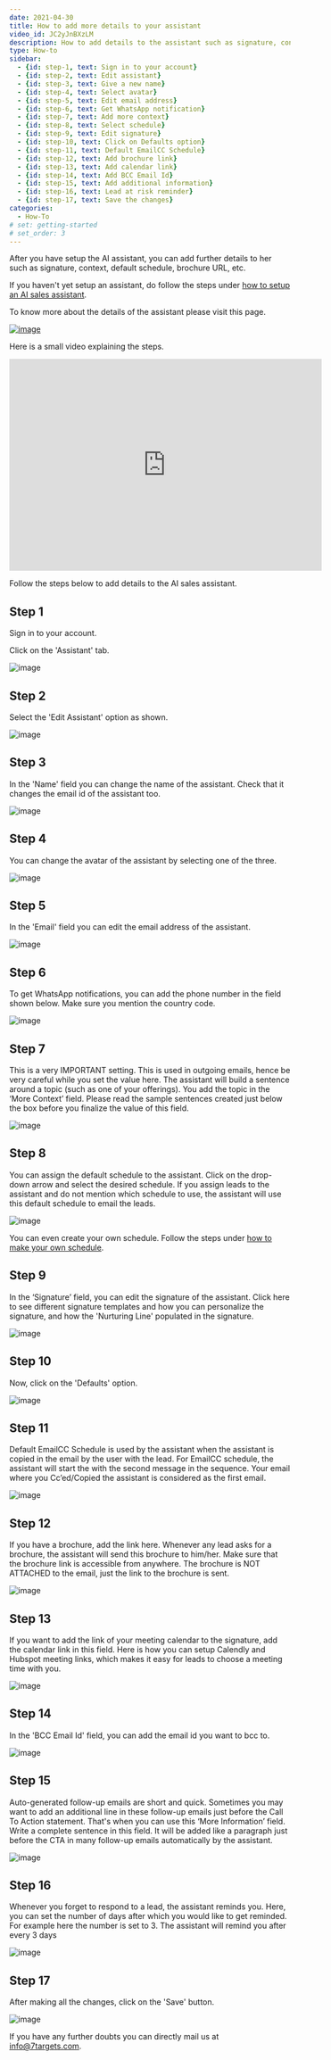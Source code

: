 ```yaml
---
date: 2021-04-30
title: How to add more details to your assistant
video_id: JC2yJnBXzLM
description: How to add details to the assistant such as signature, context, default schedule, brochure url, etc.
type: How-to
sidebar:
  - {id: step-1, text: Sign in to your account}
  - {id: step-2, text: Edit assistant}
  - {id: step-3, text: Give a new name}
  - {id: step-4, text: Select avatar}
  - {id: step-5, text: Edit email address}
  - {id: step-6, text: Get WhatsApp notification}
  - {id: step-7, text: Add more context}
  - {id: step-8, text: Select schedule}
  - {id: step-9, text: Edit signature}
  - {id: step-10, text: Click on Defaults option}
  - {id: step-11, text: Default EmailCC Schedule}
  - {id: step-12, text: Add brochure link}
  - {id: step-13, text: Add calendar link}
  - {id: step-14, text: Add BCC Email Id}
  - {id: step-15, text: Add additional information}
  - {id: step-16, text: Lead at risk reminder}
  - {id: step-17, text: Save the changes}  
categories:
  - How-To
# set: getting-started
# set_order: 3
---
```


After you have setup the AI assistant, you can add further details to her such as signature, context, default schedule, brochure URL, etc.


If you haven't yet setup an assistant, do follow the steps under [how to setup an AI sales assistant](../how-to-setup-ai-sales-assistant/).

To know more about the details of the assistant please visit this page.

[![image](../../images/details-of-assistant-btn.png)](../../getting-responses/assistant-details/#assistant-default)


Here is a small video explaining the steps.

<div class="video-container">
    <iframe src="https://www.youtube.com/embed/ELaE7f0mi4A" height="380" width="560" 
    allow="autoplay; encrypted-media"
    frameborder="0">
    </iframe>
</div>


Follow the steps below to add details to the AI sales assistant.

## Step 1

Sign in to your account. 

Click on the 'Assistant' tab.

![image](../../images/lead-nurturing-1.png)


## Step 2

Select the 'Edit Assistant' option as shown.

![image](../../images/details-of-assistant-2.png)


## Step 3

In the 'Name' field you can change the name of the assistant. Check that it changes the email id of the assistant too.

![image](../../images/details-of-assistant-3.png)


## Step 4

You can change the avatar of the assistant by selecting one of the three.

![image](../../images/details-of-assistant-4.png)


## Step 5

In the 'Email' field you can edit the email address of the assistant.

![image](../../images/details-of-assistant-5.png)


## Step 6

To get WhatsApp notifications, you can add the phone number in the field shown below. Make sure you mention the country code.

![image](../../images/details-of-assistant-6.png)


## Step 7

This is a very IMPORTANT setting. This is used in outgoing emails, hence be very careful while you set the value here. The assistant will build a sentence around a topic (such as one of your offerings). You add the topic in the ‘More Context’ field. Please read the sample sentences created just below the box before you finalize the value of this field.

![image](../../images/details-of-assistant-7.png)


## Step 8

You can assign the default schedule to the assistant. Click on the drop-down arrow and select the desired schedule. If you assign leads to the assistant and do not mention which schedule to use, the assistant will use this default schedule to email the leads. 

![image](../../images/details-of-assistant-8.png)

You can even create your own schedule. Follow the steps under [how to make your own schedule](../how-to-make-your-own-schedule/).

## Step 9

In the ‘Signature’ field, you can edit the signature of the assistant. Click here to see different signature templates and how you can personalize the signature, and how the 'Nurturing Line' populated in the signature. 

![image](../../images/details-of-assistant-9.png)

## Step 10

Now, click on the 'Defaults' option.

![image](../../images/details-of-assistant-10.png)

## Step 11

Default EmailCC Schedule is used by the assistant when the assistant is copied in the email by the user with the lead. For EmailCC schedule, the  assistant will start the with the second message in the sequence. Your email where you Cc’ed/Copied the assistant is considered as the first email.

![image](../../images/details-of-assistant-11.png)

## Step 12

If you have a brochure, add the link here. Whenever any lead asks for a brochure, the assistant will send this brochure to him/her. Make sure that the brochure link is accessible from anywhere. The brochure is NOT ATTACHED to the email, just the link to the brochure is sent.  

![image](../../images/details-of-assistant-12.png)

## Step 13

If you want to add the link of your meeting calendar to the signature, add the calendar link in this field. Here is how you can setup Calendly and Hubspot meeting links, which makes it easy for leads to choose a meeting time with you. 

![image](../../images/details-of-assistant-13.png)

## Step 14

In the 'BCC Email Id' field, you can add the email id you want to bcc to.

![image](../../images/details-of-assistant-14.png)


## Step 15

Auto-generated follow-up emails are short and quick. Sometimes you may want to add an additional line in these follow-up emails just before the Call To Action statement. That's when you can use this ‘More Information’ field. Write a complete sentence in this field. It will be added like a paragraph just before the CTA in many follow-up emails automatically by the assistant. 

![image](../../images/details-of-assistant-15.png)

## Step 16

Whenever you forget to respond to a lead, the assistant reminds you. Here, you can set the number of days after which you would like to get reminded. For example here the number is set to 3. The assistant will remind you after every 3 days

![image](../../images/details-of-assistant-16.png)


## Step 17

After making all the changes, click on the 'Save' button.

![image](../../images/details-of-assistant-17.png)

If you have any further doubts you can directly mail us at info@7targets.com.